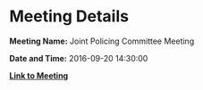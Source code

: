 # Meeting Details

**Meeting Name:** Joint Policing Committee Meeting

**Date and Time:** 2016-09-20 14:30:00

**[Link to Meeting](https://www.limerick.ie/council/whats-on/joint-policing-committee-meeting)**
